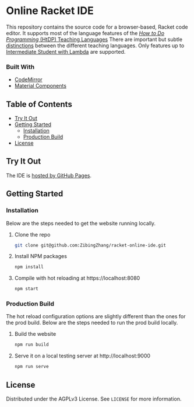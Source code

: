 # Online Racket IDE

This repository contains the source code for a browser-based, Racket code editor.
It supports most of the language features of the [*How to Do Programming* (HtDP) Teaching Languages](https://docs.racket-lang.org/drracket/htdp-langs.html)
There are important but subtle [distinctions](https://docs.racket-lang.org/htdp-langs/index.html) between the different teaching languages.
Only features up to [Intermediate Student with Lambda](https://docs.racket-lang.org/htdp-langs/intermediate-lam.html) are supported.

### Built With

- [CodeMirror](https://github.com/codemirror/CodeMirror)
- [Material Components](https://github.com/material-components/material-components-web)

## Table of Contents

- [Try It Out](#try-it-out)
- [Getting Started](#getting-started)
  - [Installation](#installation)
  - [Production Build](#production-build)
- [License](#license)

## Try It Out

The IDE is [hosted by GitHub Pages](https://zibingzhang.com/racket-online-ide/).

## Getting Started

### Installation

Below are the steps needed to get the website running locally.

1. Clone the repo
   ```sh
   git clone git@github.com:ZibingZhang/racket-online-ide.git
   ```
2. Install NPM packages
   ```sh
   npm install
   ```
3. Compile with hot reloading at https://localhost:8080
   ```sh
   npm start
   ```

### Production Build

The hot reload configuration options are slightly different than the ones for the prod build.
Below are the steps needed to run the prod build locally.

1. Build the website
   ```sh
   npm run build
   ```
2. Serve it on a local testing server at http://localhost:9000
   ```sh
   npm run serve
   ```

## License

Distributed under the AGPLv3 License. See `LICENSE` for more information.
